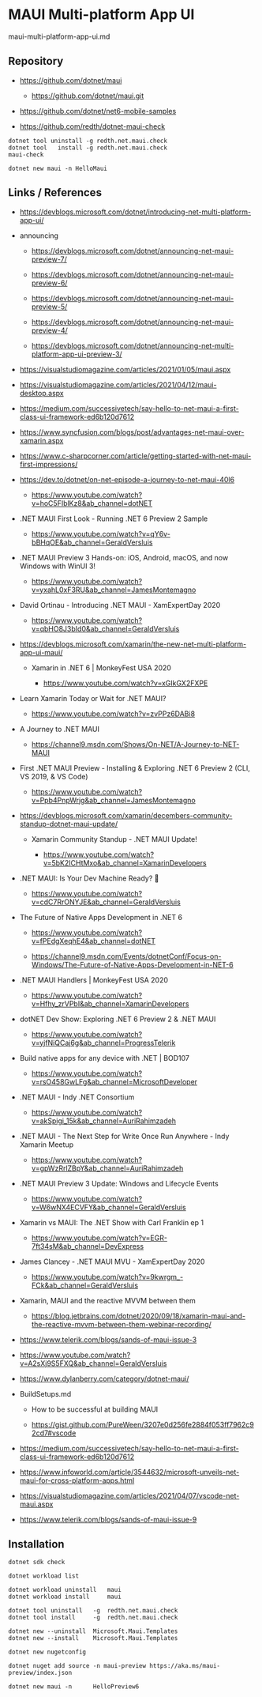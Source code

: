 # MAUI Multi-platform App UI

maui-multi-platform-app-ui.md

## Repository

*   https://github.com/dotnet/maui

    *   https://github.com/dotnet/maui.git

*   https://github.com/dotnet/net6-mobile-samples

*   https://github.com/redth/dotnet-maui-check

```
dotnet tool uninstall -g redth.net.maui.check 
dotnet tool   install -g redth.net.maui.check 
maui-check
```

```
dotnet new maui -n HelloMaui
```

## Links / References

*   https://devblogs.microsoft.com/dotnet/introducing-net-multi-platform-app-ui/

*   announcing

    *   https://devblogs.microsoft.com/dotnet/announcing-net-maui-preview-7/

    *   https://devblogs.microsoft.com/dotnet/announcing-net-maui-preview-6/

    *   https://devblogs.microsoft.com/dotnet/announcing-net-maui-preview-5/

    *   https://devblogs.microsoft.com/dotnet/announcing-net-maui-preview-4/

    *   https://devblogs.microsoft.com/dotnet/announcing-net-multi-platform-app-ui-preview-3/

*   https://visualstudiomagazine.com/articles/2021/01/05/maui.aspx

*   https://visualstudiomagazine.com/articles/2021/04/12/maui-desktop.aspx

*   https://medium.com/successivetech/say-hello-to-net-maui-a-first-class-ui-framework-ed6b120d7612

*   https://www.syncfusion.com/blogs/post/advantages-net-maui-over-xamarin.aspx

*   https://www.c-sharpcorner.com/article/getting-started-with-net-maui-first-impressions/

*   https://dev.to/dotnet/on-net-episode-a-journey-to-net-maui-40l6

    *   https://www.youtube.com/watch?v=hoC5FIblKz8&ab_channel=dotNET

*   .NET MAUI First Look - Running .NET 6 Preview 2 Sample

    *   https://www.youtube.com/watch?v=qY6v-bBHqOE&ab_channel=GeraldVersluis

*   .NET MAUI Preview 3 Hands-on: iOS, Android, macOS, and now Windows with WinUI 3!

    *   https://www.youtube.com/watch?v=yxahL0xF3RU&ab_channel=JamesMontemagno

*   David Ortinau - Introducing .NET MAUI - XamExpertDay 2020

    *   https://www.youtube.com/watch?v=qbHO8J3bId0&ab_channel=GeraldVersluis

*   https://devblogs.microsoft.com/xamarin/the-new-net-multi-platform-app-ui-maui/

    *   Xamarin in .NET 6 | MonkeyFest USA 2020
    
        *   https://www.youtube.com/watch?v=xGIkGX2FXPE

*   Learn Xamarin Today or Wait for .NET MAUI?

    *   https://www.youtube.com/watch?v=zvPPz6DABi8

*   A Journey to .NET MAUI

    *   https://channel9.msdn.com/Shows/On-NET/A-Journey-to-NET-MAUI

*   First .NET MAUI Preview - Installing & Exploring .NET 6 Preview 2 (CLI, VS 2019, & VS Code)

    *   https://www.youtube.com/watch?v=Ppb4PnpWrjg&ab_channel=JamesMontemagno

*   https://devblogs.microsoft.com/xamarin/decembers-community-standup-dotnet-maui-update/

    *   Xamarin Community Standup - .NET MAUI Update!
    
        *   https://www.youtube.com/watch?v=5bK2ICHtMxo&ab_channel=XamarinDevelopers

*   .NET MAUI: Is Your Dev Machine Ready? 💉

    *   https://www.youtube.com/watch?v=cdC7RrONYJE&ab_channel=GeraldVersluis   

*   The Future of Native Apps Development in .NET 6

    *   https://www.youtube.com/watch?v=fPEdgXeqhE4&ab_channel=dotNET

    *   https://channel9.msdn.com/Events/dotnetConf/Focus-on-Windows/The-Future-of-Native-Apps-Development-in-NET-6

*   .NET MAUI Handlers | MonkeyFest USA 2020
    
    *   https://www.youtube.com/watch?v=Hfhy_zrVPbI&ab_channel=XamarinDevelopers

*   dotNET Dev Show: Exploring .NET 6 Preview 2 & .NET MAUI

    *   https://www.youtube.com/watch?v=yjfNiQCaj6g&ab_channel=ProgressTelerik

*   Build native apps for any device with .NET | BOD107

    *   https://www.youtube.com/watch?v=rsO458GwLFg&ab_channel=MicrosoftDeveloper

*   .NET MAUI - Indy .NET Consortium

    *   https://www.youtube.com/watch?v=akSpigi_15k&ab_channel=AuriRahimzadeh

*   .NET MAUI - The Next Step for Write Once Run Anywhere - Indy Xamarin Meetup

    *   https://www.youtube.com/watch?v=gpWzRrlZBpY&ab_channel=AuriRahimzadeh

*   .NET MAUI Preview 3 Update: Windows and Lifecycle Events

    *   https://www.youtube.com/watch?v=W6wNX4ECVFY&ab_channel=GeraldVersluis

*   Xamarin vs MAUI: The .NET Show with Carl Franklin ep 1

    *   https://www.youtube.com/watch?v=EGR-7ft34sM&ab_channel=DevExpress

*   James Clancey - .NET MAUI MVU - XamExpertDay 2020

    *   https://www.youtube.com/watch?v=9kwrgm_-FCk&ab_channel=GeraldVersluis

*   Xamarin, MAUI and the reactive MVVM between them

    *   https://blog.jetbrains.com/dotnet/2020/09/18/xamarin-maui-and-the-reactive-mvvm-between-them-webinar-recording/

*   https://www.telerik.com/blogs/sands-of-maui-issue-3

*   https://www.youtube.com/watch?v=A2sXj9S5FXQ&ab_channel=GeraldVersluis

*   https://www.dylanberry.com/category/dotnet-maui/


*   BuildSetups.md

    *   How to be successful at building MAUI

    *   https://gist.github.com/PureWeen/3207e0d256fe2884f053ff7962c92cd7#vscode




*   https://medium.com/successivetech/say-hello-to-net-maui-a-first-class-ui-framework-ed6b120d7612

*   https://www.infoworld.com/article/3544632/microsoft-unveils-net-maui-for-cross-platform-apps.html

*   https://visualstudiomagazine.com/articles/2021/04/07/vscode-net-maui.aspx

*   https://www.telerik.com/blogs/sands-of-maui-issue-9


## Installation

```
dotnet sdk check

dotnet workload list

dotnet workload uninstall   maui
dotnet workload install     maui

dotnet tool uninstall   -g  redth.net.maui.check
dotnet tool install     -g  redth.net.maui.check

dotnet new --uninstall  Microsoft.Maui.Templates
dotnet new --install    Microsoft.Maui.Templates
```

```
dotnet new nugetconfig

dotnet nuget add source -n maui-preview https://aka.ms/maui-preview/index.json
```

```
dotnet new maui -n      HelloPreview6
```